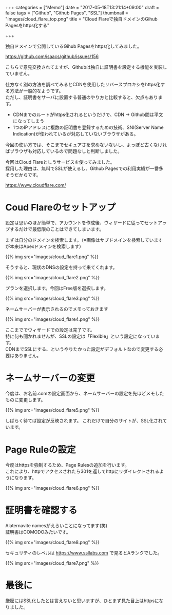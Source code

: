 +++
categories = ["Memo"]
date = "2017-05-18T13:21:14+09:00"
draft = false
tags = ["Github", "Github Pages", "SSL"]
thumbnail = "images/cloud_flare_top.png"
title = "Cloud Flareで独自ドメインのGihub Pagesをhttps化する"

+++

独自ドメインで公開しているGihub Pagesをhttps化してみました。  

https://github.com/isaacs/github/issues/156

こちらで意見交換されてますが、Githubは独自に証明書を設定する機能を実装していません。  

仕方なく別の方法を調べてみるとCDNを使用したリバースプロキシをhttps化する方法が一般的なようです。  
ただし、証明書をサーバに設置する普通のやり方と比較すると、欠点もあります。

- CDNまでのルートがhttps化されるというだけで、CDN -> Github間は平文になってしまう  
- 1つのIPアドレスに複数の証明書を登録するための技術、SNI(Server Name Indication)が使われているが対応していないブラウザがある。

今回の使い方では、そこまでセキュアさを求めないないし、よっぽど古くなければブラウザも対応しているので問題なしと判断しました。

今回はCloud Flareとしうサービスを使ってみました。  
採用した理由は、無料でSSLが使えるし、Github Pagesでの利用実績が一番多そうだからです。

https://www.cloudflare.com/

# Coud Flareのセットアップ

設定は思いのほか簡単で、アカウントを作成後、ウィザードに従ってセットアップするだけで最低限のことはできてしまいます。

まずは自分のドメインを検索します。（※画像はサブドメインを検索していますが本来はApexドメインを検索します）

{{% img src="images/cloud_flare1.png" %}}

そうすると、現状のDNSの設定を持って来てくれます。

{{% img src="images/cloud_flare2.png" %}}

プランを選択します。今回はFree版を選択します。

{{% img src="images/cloud_flare3.png" %}}

ネームサーバーが表示されるのでメモっておきます

{{% img src="images/cloud_flare4.png" %}}

ここまででウィザードでの設定は完了です。  
特に何も聞かれませんが、SSLの設定は「Flexible」という設定になっています。  
CDNまでSSLにする、というやりたかった設定がデフォルトなので変更する必要はありません。

# ネームサーバーの変更

今度は、お名前.comの設定画面から、ネームサーバーの設定を先ほどメモしたものに変更します。  

{{% img src="images/cloud_flare5.png" %}}

しばらく待てば設定が反映されます。
これだけで自分のサイトが、SSL化されています。

# Page Ruleの設定

今度はhttpsを強制するため、Page Rulesの追加を行います。  
これにより、httpでアクセスされたら301を返してhttpにリダイレクトされるようになります。

{{% img src="images/cloud_flare6.png" %}}

# 証明書を確認する

Alaternavite namesがえらいことになってます(笑)  
証明書はCOMODOみたいです。

{{% img src="images/cloud_flare8.png" %}}

セキュリティのレベルは https://www.ssllabs.com で見るとAランクでした。

{{% img src="images/cloud_flare7.png" %}}

# 最後に

厳密にはSSL化したとは言えないと思いますが、ひとまず見た目上はhttpsになりました。
